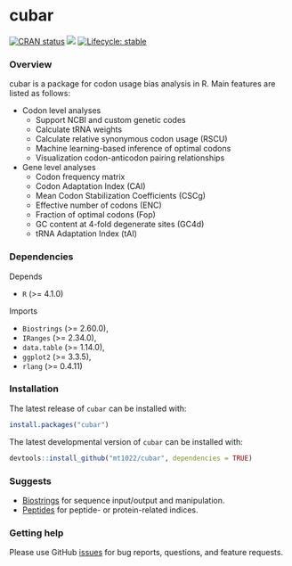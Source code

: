 
# cubar

<!-- badges: start -->
[![CRAN status](https://www.r-pkg.org/badges/version/cubar)](https://CRAN.R-project.org/package=cubar)
[![](https://cranlogs.r-pkg.org/badges/cubar)](https://cran.r-project.org/package=cubar)
[![Lifecycle: stable](https://img.shields.io/badge/lifecycle-stable-brightgreen.svg)](https://lifecycle.r-lib.org/articles/stages.html#stable)
<!-- badges: end -->

### Overview
cubar is a package for codon usage bias analysis in R. Main features are listed as follows:

- Codon level analyses
    - Support NCBI and custom genetic codes
    - Calculate tRNA weights
    - Calculate relative synonymous codon usage (RSCU)
    - Machine learning-based inference of optimal codons
    - Visualization codon-anticodon pairing relationships
- Gene level analyses
    - Codon frequency matrix
    - Codon Adaptation Index (CAI)
    - Mean Codon Stabilization Coefficients (CSCg)
    - Effective number of codons (ENC)
    - Fraction of optimal codons (Fop)
    - GC content at 4-fold degenerate sites (GC4d)
    - tRNA Adaptation Index (tAI)

### Dependencies
Depends

- `R` (>= 4.1.0)

Imports

- `Biostrings` (>= 2.60.0),
- `IRanges` (>= 2.34.0),
- `data.table` (>= 1.14.0),
- `ggplot2` (>= 3.3.5),
- `rlang` (>= 0.4.11)

### Installation

The latest release of `cubar` can be installed with:

```r
install.packages("cubar")
```

The latest developmental version of `cubar` can be installed with:

```r
devtools::install_github("mt1022/cubar", dependencies = TRUE)
```

### Suggests
- [Biostrings](https://bioconductor.org/packages/release/bioc/html/Biostrings.html) for sequence input/output and manipulation.
- [Peptides](https://github.com/dosorio/Peptides) for peptide- or protein-related indices.

### Getting help
Please use GitHub [issues](https://github.com/mt1022/cubar/issues) for bug reports, questions, and feature requests.
